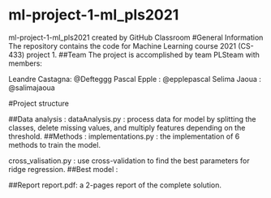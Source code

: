 # ml-project-1-ml_pls2021
ml-project-1-ml_pls2021 created by GitHub Classroom
#General Information
The repository contains the code for Machine Learning course 2021 (CS-433) project 1.
##Team
The project is accomplished by team PLSteam with members:

Leandre Castagna: @Defteggg 
Pascal  Epple   : @epplepascal
Selima  Jaoua   : @salimajaoua


#Project structure

##Data analysis : 
dataAnalysis.py : process data for model by splitting the classes, delete missing values, and multiply features depending on the threshold. 
##Methods : 
implementations.py  : the implementation of 6 methods to train the model. 

cross_valisation.py : use cross-validation to find the best parameters for ridge regression. 
##Best model : 


##Report
report.pdf: a 2-pages report of the complete solution.
